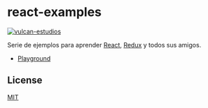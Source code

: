 # react-examples

[![vulcan-estudios](https://img.shields.io/badge/vulcan_estudios-project-db8836.svg)](http://vulcanst.co)

Serie de ejemplos para aprender [React](http://facebook.github.io/react), [Redux](http://redux.js.org) y todos sus amigos.

- [Playground](./play)

## License

[MIT](./LICENSE)
